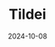 ---  
layout: startup_page  
title: "Tildei"  
id: "tildei.com"  
permalink: "/tildeitildei.com10082024/"  
website: "https://www.tildei.com/"  
funding_round: "Seed"  
funding_amount: "$6M"  
investors: "Susa Ventures, Ludlow Ventures, Gradient Ventures, Lerer Hippeau, Vine Ventures, MXV Capital, Marcelo Claure, Jason Lemkin, other angel investors"  
about: "Tildei is a conversational marketing platform that uses AI to enable personalized, intelligent conversations with customers at scale on social channels like Instagram and WhatsApp. It aims to transform how brands interact with customers by offering a paradigm shift from traditional mass messaging, enabling real-time, context-aware engagement. The platform leverages conversational data to drive impactful, real-time outcomes."  
markets: "Marketing Technology, Artificial Intelligence, Messaging"  
hq: "New York City, New York, United States"  
founded_year: "2022"  
linkedin: "https://www.linkedin.com/company/tildei"  
twitter: "https://twitter.com/usetildei"  
instagram: ""  
facebook: ""  
crunchbase: "https://www.crunchbase.com/organization/tildei"  
pitchbook: "https://pitchbook.com/profiles/company/522604-45"  

date_display: "08-Oct-2024"  
date: "2024-10-08"

# SEO Optimization  
meta_title: "Tildei - Seed Funding ($6M)"  
meta_description: "Tildei, Tildei is a conversational marketing platform that uses AI to enable personalized, intelligent conversations with customers at scale on social channel..."  
meta_keywords: "Tildei, Marketing Technology, Artificial Intelligence, Messaging, Seed funding"  
canonical_url: "https://startup.projectstartups.com/tildeitildei.com10082024/"  
---